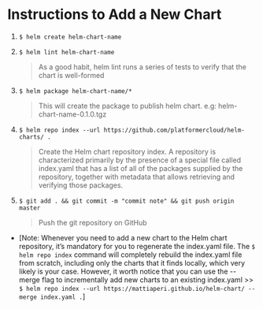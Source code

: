 # Instructions to Add a New Chart

1. `$ helm create helm-chart-name`

2. `$ helm lint helm-chart-name`
    > As a good habit, helm lint runs a series of tests to verify that the chart is well-formed

3. `$ helm package helm-chart-name/*`
    > This will create the package to publish helm chart. e.g: helm-chart-name-0.1.0.tgz

4. `$ helm repo index --url https://github.com/platformercloud/helm-charts/ .`
    > Create the Helm chart repository index. A repository is characterized primarily by the presence of a special file called index.yaml that has a list of all of the packages supplied by the repository, together with metadata that allows retrieving and verifying those packages.

5. `$ git add . && git commit -m "commit note" && git push origin master` 
    > Push the git repository on GitHub

* [Note: Whenever you need to add a new chart to the Helm chart repository, it’s mandatory for you to regenerate the index.yaml file. The `$ helm repo index` command will completely rebuild the index.yaml file from scratch, including only the charts that it finds locally, which very likely is your case. However, it worth notice that you can use the --merge flag to incrementally add new charts to an existing index.yaml >> `$ helm repo index --url https://mattiaperi.github.io/helm-chart/ --merge index.yaml .`]